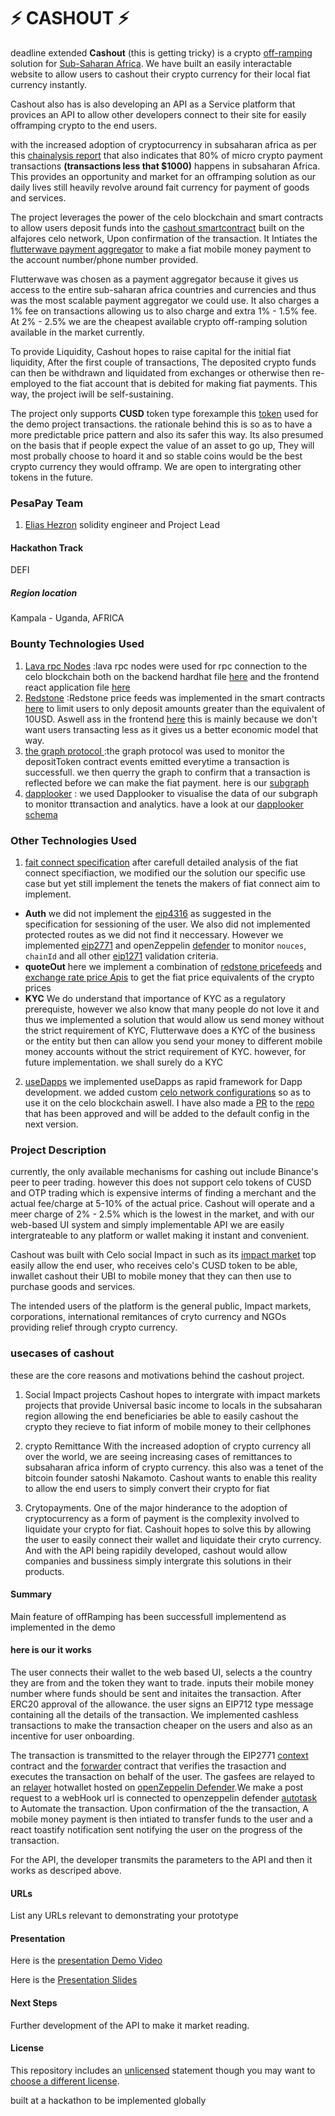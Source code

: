 # ⚡ CASHOUT ⚡ 
deadline extended
**Cashout** (this is getting tricky)
is a crypto [off-ramping](https://www.babypips.com/crypto/learn/what-are-fiat-on-ramps-and-off-ramps) solution for [Sub-Saharan Africa](https://en.wikipedia.org/wiki/Sub-Saharan_Africa). We have built an easily interactable website to allow users to cashout their crypto currency for their local fiat currency instantly.

Cashout also has is also developing an API as a Service platform that provices an API to allow other developers connect to their site for easily offramping crypto to the end users.

with the increased adoption of cryptocurrency in subsaharan africa as per this [chainalysis report](https://blog.chainalysis.com/reports/sub-saharan-africa-cryptocurrency-geography-report-2022-preview/#:~:text=Sub%2Dsaharan%20Africa%20accounts%20for,growth%20over%20the%20year%20prior.) that also indicates that 80% of micro crypto payment transactions **(transactions less that $1000)** happens in subsaharan Africa.
This provides an opportunity and market for an offramping solution as our daily lives still heavily revolve around fait currency for payment of goods and services.

The project leverages the power of the celo blockchain and smart contracts to allow users deposit funds into the [cashout smartcontract](https://alfajores.celoscan.io/address/0xdD01c2DcAf4f1899d36987A8bc7E856d48efe1D2#code) built on the alfajores celo network, Upon confirmation of the transaction. It Intiates the [flutterwave payment aggregator](developer.flutterwave.com) to make a fiat mobile money payment to the account number/phone number provided.

Flutterwave was chosen as a payment aggregator because it gives us access to the entire sub-saharan africa countries and currencies and thus was the most scalable payment aggregator we could use. It also charges a 1% fee on transactions allowing us to also charge and extra 1% - 1.5% fee. At 2% - 2.5% we are the cheapest available crypto off-ramping solution available in the market currently.

To provide Liquidity, Cashout hopes to raise capital for the initial fiat liquidity, After the first couple of transactions, The deposited crypto funds can then be withdrawn and liquidated from exchanges or otherwise then re-employed to the fiat account that is debited for making fiat payments. This way, the project iwill be self-sustaining.

The project only supports **CUSD** token type forexample this [token](https://alfajores.celoscan.io/address/0x91A794303F6A1D18Ae03ec689983568D76121E00#code) used for the demo project transactions. the rationale behind this is so as to have a more predictable price pattern and also its safer this way. Its also presumed on the basis that if people expect the value of an asset to go up, They will most probally choose to hoard it and so stable coins would be the best crypto currency they would offramp. We are open to intergrating other tokens in the future.

### PesaPay Team

1. [Elias Hezron](eliashezron23@gmail.com) solidity engineer and Project Lead

#### Hackathon Track

DEFI

##### Region location

Kampala - Uganda, AFRICA

### Bounty Technologies Used

1. [Lava rpc Nodes](https://lavanet.xyz/)
   :lava rpc nodes were used for rpc connection to the celo blockchain both on the backend hardhat file [here](https://github.com/eliashezron/pesapay/blob/9229828c017765de6ea9dca2351fed7a49ba7b22/pesapay/hardhat/hardhat.config.js#L31) and the frontend react application file [here](https://github.com/eliashezron/pesapay/blob/9229828c017765de6ea9dca2351fed7a49ba7b22/pesapay/client/src/config.js#L9)
2. [Redstone](https://app.redstone.finance/)
   :Redstone price feeds was implemented in the smart contracts [here](https://github.com/eliashezron/pesapay/blob/9229828c017765de6ea9dca2351fed7a49ba7b22/pesapay/hardhat/contracts/CashOut.sol#L57) to limit users to only deposit amounts greater than the equivalent of 10USD. Aswell ass in the frontend [here](https://github.com/eliashezron/pesapay/blob/9229828c017765de6ea9dca2351fed7a49ba7b22/pesapay/client/src/utils/depositFunction.js#L10) this is mainly because we don't want users transacting less as it gives us a better economic model that way.
3. [the graph protocol ](https://thegraph.com/en/)
   :the graph protocol was used to monitor the depositToken contract events emitted everytime a transaction is successfull. we then querry the graph to confirm that a transaction is reflected before we can make the fiat payment. here is our [subgraph](https://thegraph.com/hosted-service/subgraph/eliashezron/cashout)
4. [dapplooker](https://dapplooker.com/)
   : we used Dapplooker to visualise the data of our subgraph to monitor ttransaction and analytics. have a look at our [dapplooker schema](https://analytics.dapplooker.com/browse/2/schema/cashout)

### Other Technologies Used

1. [fait connect specification](https://github.com/fiatconnect/specification)
   after carefull detailed analysis of the fiat connect specifiaction, we modified our the solution our specific use case but yet still implement the tenets the makers of fiat connect aim to implement.

- **Auth** we did not implement the [eip4316](https://eips.ethereum.org/EIPS/eip-4361) as suggested in the specification for sessioning of the user. We also did not implemented protected routes as we did not find it neccessary. However we implemented [eip2771](https://eips.ethereum.org/EIPS/eip-2771) and openZeppelin [defender](https://docs.openzeppelin.com/defender/) to monitor `nouces`, `chainId` and all other [eip1271](https://eips.ethereum.org/EIPS/eip-1271) validation criteria.
- **quoteOut** here we implement a combination of [redstone pricefeeds](https://app.redstone.finance/#/app/tokens) and [exchange rate price Apis](https://api.exchangerate-api.com/v4/latest/USD) to get the fiat price equivalents of the crypto prices
- **KYC** We do understand that importance of KYC as a regulatory prerequiste, however we also know that many people do not love it and thus we implemented a solution that would allow us send money without the strict requirement of KYC, Flutterwave does a KYC of the business or the entity but then can allow you send your money to different mobile money accounts without the strict requirement of KYC. however, for future implementation. we shall surely do a KYC

2. [useDapps](https://usedapp-docs.netlify.app/docs/) we implemented useDapps as rapid framework for Dapp development. we added custom [celo network configurations](https://github.com/eliashezron/pesapay/blob/pesapay/pesapay/client/src/utils/celoChain.js) so as to use it on the celo blockchain aswell. I have also made a [PR](https://github.com/TrueFiEng/useDApp/pull/1017) to the [repo](https://github.com/TrueFiEng/useDApp) that has been approved and will be added to the default config in the next version.

### Project Description

currently, the only available mechanisms for cashing out include Binance's peer to peer trading. however this does not support celo tokens of CUSD and OTP trading which is expensive interms of finding a merchant and the actual fee/charge at 5-10% of the actual price.
Cashout will operate and a meer charge of 2% - 2.5% which is the lowest in the market, and with our web-based UI system and simply implementable API we are easily intergrateable to any platform or wallet making it instant and convenient.

Cashout was built with Celo social Impact in such as its [impact market](https://www.impactmarket.com/) top easily allow the end user, who receives celo's CUSD token to be able, inwallet cashout their UBI to mobile money that they can then use to purchase goods and services.

The intended users of the platform is the general public, Impact markets, corporations, international remitances of cryto currency and NGOs providing relief through crypto currency.

### usecases of cashout

these are the core reasons and motivations behind the cashout project.

1. Social Impact projects
   Cashout hopes to intergrate with impact markets projects that provide Universal basic income to locals in the subsaharan region allowing the end beneficiaries be able to easily cashout the crypto they recieve to fiat inform of mobile money to their cellphones

2. crypto Remittance
   With the increased adoption of crypto currency all over the world, we are seeing increasing cases of remittances to subsaharan africa inform of crypto currency. this also was a tenet of the bitcoin founder satoshi Nakamoto. Cashout wants to enable this reality to allow the end users to simply convert their crypto for fiat

3. Crytopayments.
   One of the major hinderance to the adoption of cryptocurrency as a form of payment is the complexity involved to liquidate your crypto for fiat. Cashouit hopes to solve this by allowing the user to easily connect their wallet and liquidate their cryto currency. And with the API being rapidily developed, cashout would allow companies and bussiness simply intergrate this solutions in their products.

#### Summary

Main feature of offRamping has been successfull implementend as implemented in the demo

#### here is our it works

The user connects their wallet to the web based UI, selects a the country they are from and the token they want to trade. inputs their mobile money number where funds should be sent and initaites the transaction.
After ERC20 approval of the allowance. the user signs an EIP712 type message containing all the details of the transaction. We implemented cashless transactions to make the transaction cheaper on the users and also as an incentive for user onboarding.

The transaction is transmitted to the relayer through the EIP2771 [context](https://github.com/OpenZeppelin/openzeppelin-contracts/blob/master/contracts/metatx/ERC2771Context.sol) contract and the [forwarder](https://github.com/OpenZeppelin/openzeppelin-contracts/blob/master/contracts/metatx/MinimalForwarder.sol) contract that verifies the trasaction and executes the transaction on behalf of the user. The gasfees are relayed to an [relayer](https://docs.openzeppelin.com/defender/relay) hotwallet hosted on [openZeppelin Defender](https://defender.openzeppelin.com/).We make a post request to a webHook url is connected to openzeppelin defender [autotask](https://docs.openzeppelin.com/defender/autotasks) to Automate the transaction.
Upon confirmation of the the transaction, A mobile money payment is then intiated to transfer funds to the user and a react toastify notification sent notifying the user on the progress of the transaction.

For the API, the developer transmits the parameters to the API and then it works as descriped above.

#### URLs

List any URLs relevant to demonstrating your prototype

#### Presentation

Here is the [presentation Demo Video](https://drive.google.com/file/d/1Oxmd0XB62XxKfqRDfVnKJB2LBil7fog4/view)

Here is the [Presentation Slides](https://docs.google.com/presentation/d/1Hxm5nsoAFjukMo-_meXa7dIzfZdzAFGb7fy7pRkg1cY/edit?usp=sharing)

#### Next Steps

Further development of the API to make it market reading.

#### License

This repository includes an [unlicensed](http://unlicense.org/) statement though you may want to [choose a different license](https://choosealicense.com/).

built at a hackathon to be implemented globally
